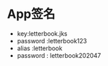 # App签名
* key:letterbook.jks
* password :letterbook123
* alias :letterbook
* password : letterbook202047






